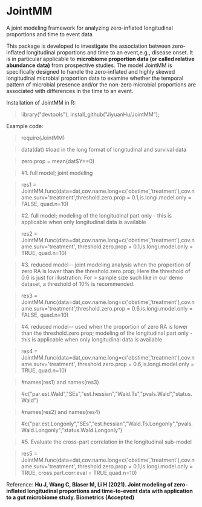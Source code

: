 # JointMM
A joint modeling framework for analyzing zero-inflated longitudinal proportions and time to event data

This package is developed to investigate the association between zero-inflated longitudinal proportions and time to an event,e.g., disease onset. It is in particular applicable to **microbiome proportion data (or called relative abundance data)** from prospective studies. The model JointMM is specifically designed to handle the zero-inflated and highly skewed longitudinal microbial proportion data to examine whether the temporal pattern of microbial presence and/or the non-zero microbial proportions are associated with differences in the time to an event. 

Installation of JointMM in R:

> library("devtools");
> install_github("JiyuanHu/JointMM");

Example code:

> require(JointMM)

> data(dat) #load in the long format of longitudinal and survival data

> zero.prop = mean(dat$Y==0)  

> #1. full model; joint modeling

> res1 = JointMM.func(data=dat,cov.name.long=c('obstime','treatment'),cov.name.surv='treatment',threshold.zero.prop = 0.1,is.longi.model.only = FALSE, quad.n=10) 

> #2. full model; modeling of the longitudinal part only - this is applicable when only longitudinal data is available

> res2 = JointMM.func(data=dat,cov.name.long=c('obstime','treatment'),cov.name.surv='treatment', threshold.zero.prop = 0.1,is.longi.model.only = TRUE, quad.n=10) 

> #3. reduced model-- joint modeling analysis when the proportion of zero RA is lower than the threshold.zero.prop; Here the threshold of 0.6 is just for illustration. For > sample size such like in our demo dataset, a threshold of 10\% is recommended.

> res3 = JointMM.func(data=dat,cov.name.long=c('obstime','treatment'),cov.name.surv='treatment',threshold.zero.prop = 0.6,is.longi.model.only = FALSE, quad.n=10) 

> #4. reduced model-- used when the proportion of zero RA is lower than the threshold.zero.prop; modeling of the longitudinal part only - this is applicable when only longitudinal data is available

> res4 = JointMM.func(data=dat,cov.name.long=c('obstime','treatment'),cov.name.surv='treatment',
                  threshold.zero.prop = 0.6,is.longi.model.only = TRUE, quad.n=10) 

> #names(res1) and names(res3) 

> #c("par.est.Wald","SEs","est.hessian","Wald.Ts","pvals.Wald","status.Wald") 

> #names(res2) and names(res4) 

> #c("par.est.Longonly","SEs","est.hessian","Wald.Ts.Longonly","pvals.Wald.Longonly","status.Wald.Longonly")

> #5. Evaluate the cross-part correlation in the longitudinal sub-model

> res5 = JointMM.func(data=dat,cov.name.long=c('obstime','treatment'),cov.name.surv='treatment',
                    threshold.zero.prop = 0.1,is.longi.model.only = TRUE, cross.part.corr.eval = TRUE,quad.n=10) 


Reference: **Hu J, Wang C, Blaser M, Li H (2021). Joint modeling of zero-inflated longitudinal proportions and time-to-event data with application to a gut microbiome study. Biometrics (Accepted)**
